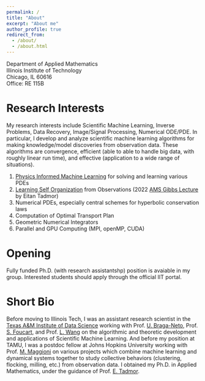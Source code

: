```yaml
---
permalink: /
title: "About"
excerpt: "About me"
author_profile: true
redirect_from: 
  - /about/
  - /about.html
---
```


Department of Applied Mathematics <br/>
Illinois Institute of Technology <br/>
Chicago, IL 60616 <br/>
Office: RE 115B <br/>

Research Interests
======
My research interests include Scientific Machine Learning, Inverse Problems, Data Recovery, Image/Signal Processing, Numerical ODE/PDE. In particular, I develop and analyze scientific machine learning algorithms for making knowledge/model discoveries from observation data. These algorithms are convergence, efficient (able to able to handle big data, with roughly linear run time), and effective (application to a wide range of situations).
1. [Physics Informed Machine Learning](https://youtu.be/1SuSrQcpiy4) for solving and learning various PDEs
1. [Learning Self Organization](https://youtu.be/vmfKFZoFt4s) from Observations (2022 [AMS Gibbs Lecture](https://youtu.be/AenZz6Ooj2g) by Eitan Tadmor)
1. Numerical PDEs, especially central schemes for hyperbolic conservation laws
1. Computation of Optimal Transport Plan
1. Geometric Numerical Integrators
1. Parallel and GPU Computing (MPI, openMP, CUDA)

Opening
======
Fully funded Ph.D. (with research assistantshp) position is avaiable in my group.  Interested students should apply through the official IIT portal.

Short Bio
======
Before moving to Illinois Tech, I was an assistant research scientist in the [Texas A&M Institute of Data Science](https://tamids.tamu.edu/) working with Prof. [U. Braga-Neto](https://braganeto.engr.tamu.edu/), Prof. [S. Foucart](https://www.math.tamu.edu/~foucart/), and Prof. [L. Wang](https://physics.tamu.edu/directory/lifan/) on the algorithmic and theoretic development and applications of Scientific Machine Learning.  And before my position at TAMU, I was a postdoc fellow at Johns Hopkins University working with Prof. [M. Maggioni](https://mauromaggioni.duckdns.org/) on various projects which combine machine learning and dynamical systems together to study collective behaviors (clustering, flocking, milling, etc.) from observation data.  I obtained my Ph.D. in Applied Mathematics, under the guidance of Prof. [E. Tadmor](https://www.math.umd.edu/~tadmor/).
